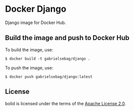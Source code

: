 # Docker Django

Django image for Docker Hub.

## Build the image and push to Docker Hub

To build the image, use:

```
$ docker build -t gabrielsebag/django .
```

To push the image, use:

```
$ docker push gabrielsebag/django:latest
```

## License

bolid is licensed under the terms of the [Apache License 2.0](LICENSE).
